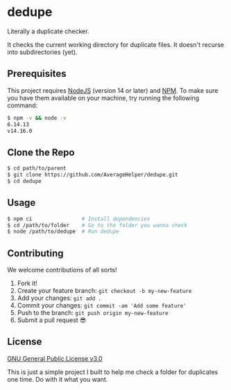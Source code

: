# dedupe

Literally a duplicate checker.

It checks the current working directory for duplicate files. It doesn't recurse into subdirectories (yet).

## Prerequisites

This project requires [NodeJS](https://nodejs.org/) (version 14 or later) and [NPM](https://npmjs.org/).
To make sure you have them available on your machine,
try running the following command:

```sh
$ npm -v && node -v
6.14.13
v14.16.0
```

## Clone the Repo

```sh
$ cd path/to/parent
$ git clone https://github.com/AverageHelper/dedupe.git
$ cd dedupe
```

## Usage

```sh
$ npm ci                # Install dependencies
$ cd /path/to/folder    # Go to the folder you wanna check
$ node /path/to/dedupe  # Run dedupe
```

## Contributing

We welcome contributions of all sorts!

1.  Fork it!
2.  Create your feature branch: `git checkout -b my-new-feature`
3.  Add your changes: `git add .`
4.  Commit your changes: `git commit -am 'Add some feature'`
5.  Push to the branch: `git push origin my-new-feature`
6.  Submit a pull request :sunglasses:

## License

[GNU General Public License v3.0](LICENSE)

This is just a simple project I built to help me check a folder for duplicates one time. Do with it what you want.
